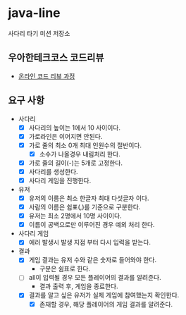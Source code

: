 # java-line

사다리 타기 미션 저장소

## 우아한테크코스 코드리뷰

- [온라인 코드 리뷰 과정](https://github.com/woowacourse/woowacourse-docs/blob/master/maincourse/README.md)

## 요구 사항

- 사다리
  - [x] 사다리의 높이는 1에서 10 사이이다.
  - [x] 가로라인은 이어지면 안된다.
  - [x] 가로 줄의 최소 0개 최대 인원수의 절반이다. 
    - [x] 소수가 나올경우 내림처리 한다.
  - [x] 가로 줄의 길이(-)는 5개로 고정한다.
  - [X] 사다리를 생성한다.
  - [x] 사다리 게임을 진행한다.
- 유저
  - [x] 유저의 이름은 최소 한글자 최대 다섯글자 이다.
  - [x] 사람의 이름은 쉼표(,)를 기준으로 구분한다.
  - [x] 유저는 최소 2명에서 10명 사이이다.
  - [x] 이름이 공백으로만 이루어진 경우 예외 처리 한다.
- 사다리 게임
  - [x] 에러 발생시 발생 지점 부터 다시 입력을 받는다.
- 결과
  - [x] 게임 결과는 유저 수와 같은 숫자로 들어와야 한다.
    - 구분은 쉼표로 한다.
  - [ ] all이 입력될 경우 모든 플레이어의 결과를 알려준다.
    - 결과 출력 후, 게임을 종료한다.
  - [x] 결과를 알고 싶은 유저가 실제 게임에 참여했는지 확인한다.
    - [x] 존재할 경우, 해당 플레이어의 게임 결과를 알려준다.
